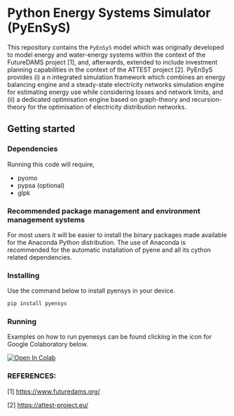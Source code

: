 # Python Energy Systems Simulator (PyEnSyS)

This repository contains the `PyEnSyS` model which was originally developed to 
model energy and water-energy systems within the context of the FutureDAMS project [1],
and, afterwards, extended to include investment planning capabilities in the context of
the ATTEST project [2]. PyEnSyS provides (i) a n integrated simulation framework which
combines an energy balancing engine and a steady-state electricity networks simulation 
engine for estimating energy use while considering losses and network limits, and 
(ii) a dedicated optimisation engine based on graph-theory and recursion-theory for
the optimisation of electricity distribution networks. 


## Getting started

### Dependencies

Running this code will require,

- pyomo
- pypsa (optional)
- glpk

### Recommended package management and environment management systems

For most users it will be easier to install the binary packages made available 
for the Anaconda Python distribution. The use of Anaconda is recommended for
the automatic installation of pyene and all its cython related dependencies.

### Installing

Use the command below to install pyensys in your device.
```bash
pip install pyensys
```

### Running

Examples on how to run pyenesys can be found clicking in the icon for Google Colaboratory below.

[![Open In Colab](https://colab.research.google.com/assets/colab-badge.svg)](https://colab.research.google.com/github/jnmelchorg/pyensys/blob/master/docs/Tutorial%20PowerTech%202021/PowerTech%20Tutorial%20PyEnSyS%20Part1.ipynb)

### REFERENCES:

[1] https://www.futuredams.org/

[2] https://attest-project.eu/
